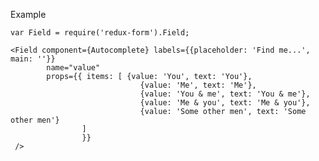 Example

    var Field = require('redux-form').Field;

    <Field component={Autocomplete} labels={{placeholder: 'Find me...', main: ''}}
            name="value"
            props={{ items: [ {value: 'You', text: 'You'}, 
                                 {value: 'Me', text: 'Me'},
                                 {value: 'You & me', text: 'You & me'},
                                 {value: 'Me & you', text: 'Me & you'}, 
                                 {value: 'Some other men', text: 'Some other men'} 
                    ]
                    }}
     />
